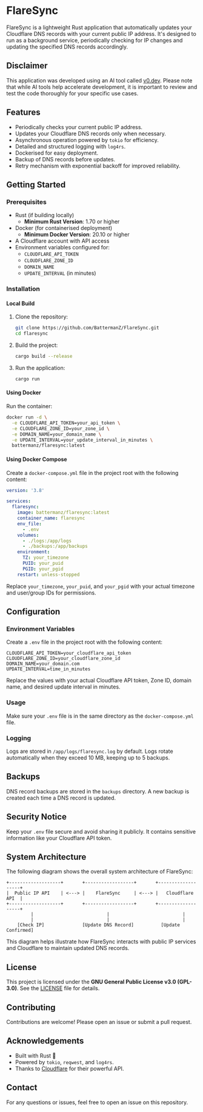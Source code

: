 # FlareSync

FlareSync is a lightweight Rust application that automatically updates your Cloudflare DNS records with your current public IP address. It's designed to run as a background service, periodically checking for IP changes and updating the specified DNS records accordingly.

## Disclaimer
This application was developed using an AI tool called [v0.dev](https://v0.dev). Please note that while AI tools help accelerate development, it is important to review and test the code thoroughly for your specific use cases.

## Features
- Periodically checks your current public IP address.
- Updates your Cloudflare DNS records only when necessary.
- Asynchronous operation powered by `tokio` for efficiency.
- Detailed and structured logging with `log4rs`.
- Dockerised for easy deployment.
- Backup of DNS records before updates.
- Retry mechanism with exponential backoff for improved reliability.

## Getting Started

### Prerequisites
- Rust (if building locally)
  - **Minimum Rust Version**: 1.70 or higher
- Docker (for containerised deployment)
  - **Minimum Docker Version**: 20.10 or higher
- A Cloudflare account with API access
- Environment variables configured for:
  - `CLOUDFLARE_API_TOKEN`
  - `CLOUDFLARE_ZONE_ID`
  - `DOMAIN_NAME`
  - `UPDATE_INTERVAL` (in minutes)

### Installation

#### Local Build
1. Clone the repository:
   ```bash
   git clone https://github.com/BattermanZ/FlareSync.git
   cd flaresync
   ```
2. Build the project:
   ```bash
   cargo build --release
   ```
3. Run the application:
   ```bash
   cargo run
   ```

#### Using Docker
Run the container:
   ```bash
   docker run -d \
     -e CLOUDFLARE_API_TOKEN=your_api_token \
     -e CLOUDFLARE_ZONE_ID=your_zone_id \
     -e DOMAIN_NAME=your_domain_name \
     -e UPDATE_INTERVAL=your_update_interval_in_minutes \
     battermanz/flaresync:latest
   ```

#### Using Docker Compose
Create a `docker-compose.yml` file in the project root with the following content:

```yaml
version: '3.8'

services:
  flaresync:
    image: battermanz/flaresync:latest
    container_name: flaresync
    env_file:
      - .env
    volumes:
      - ./logs:/app/logs
      - ./backups:/app/backups
    environment:
      TZ: your_timezone
      PUID: your_puid
      PGID: your_pgid
    restart: unless-stopped
```
Replace `your_timezone`, `your_puid`, and `your_pgid` with your actual timezone and user/group IDs for permissions.

## Configuration

### Environment Variables
Create a `.env` file in the project root with the following content:

```dotenv
CLOUDFLARE_API_TOKEN=your_cloudflare_api_token
CLOUDFLARE_ZONE_ID=your_cloudflare_zone_id
DOMAIN_NAME=your_domain.com
UPDATE_INTERVAL=time_in_minutes
```
Replace the values with your actual Cloudflare API token, Zone ID, domain name, and desired update interval in minutes.

### Usage
Make sure your `.env` file is in the same directory as the `docker-compose.yml` file.

### Logging
Logs are stored in `/app/logs/flaresync.log` by default. Logs rotate automatically when they exceed 10 MB, keeping up to 5 backups.

## Backups
DNS record backups are stored in the `backups` directory. A new backup is created each time a DNS record is updated.

## Security Notice
Keep your `.env` file secure and avoid sharing it publicly. It contains sensitive information like your Cloudflare API token.

## System Architecture
The following diagram shows the overall system architecture of FlareSync:

```plaintext
+-------------------+       +------------------+       +-------------------+
|  Public IP API    | <---> |    FlareSync     | <---> |   Cloudflare API  |
+-------------------+       +------------------+       +-------------------+
         |                           |                           |
         |                           |                           |
    [Check IP]              [Update DNS Record]          [Update Confirmed]
```
This diagram helps illustrate how FlareSync interacts with public IP services and Cloudflare to maintain updated DNS records.

## License
This project is licensed under the **GNU General Public License v3.0 (GPL-3.0)**. See the [LICENSE](LICENSE) file for details.

## Contributing
Contributions are welcome! Please open an issue or submit a pull request.

## Acknowledgements
- Built with Rust 🦀
- Powered by `tokio`, `reqwest`, and `log4rs`.
- Thanks to [Cloudflare](https://www.cloudflare.com/) for their powerful API.

## Contact
For any questions or issues, feel free to open an issue on this repository.

